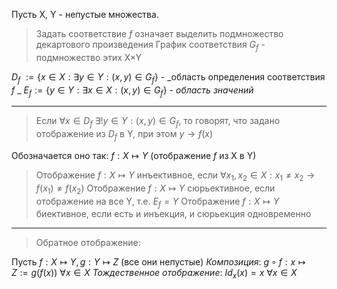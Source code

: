 Пусть X, Y - непустые множества. 
> Задать соответствие $f$ означает выделить подмножество декартового произведения
> График соответствия $G_{f}$ - подмножество этих X$\times$Y

$D_{f}$ $:= \{ x \in X : \exists y \in Y : (x, y) \in G_{f} \}$ - _область определения соответствия $f$ _
$E_{f} := \{ y \in Y : \exists x \in X : (x, y) \in G_{f} \}$ - _область значений_

___

> Если $\forall x \in D_{f} \ \exists! y \in Y : (x, y) \in G_{f}$, то говорят, что задано отображение из $D_{f}$ в Y, при этом $y \to f(x)$ 

Обозначается оно так: $f: X \mapsto Y$ (отображение $f$ из X в Y)

> Отображение $f: X \mapsto Y$ инъективное, если $\forall x_{1}, x_{2} \in X : x_{1} \neq x_{2} \to f(x_{1}) \neq f(x_{2})$
> Отображение $f: X \mapsto Y$ сюрьективное, если отображение на все Y, т.е. $E_{f} = Y$
> Отображение $f: X \mapsto Y$ биективное, если есть и инъекция, и сюрьекция одновременно

___

> Обратное отображение: 

Пусть $f: X \mapsto Y, g: Y \mapsto Z$ (все они непустые)
_Композиция_: $g \circ f : x \mapsto Z := g(f(x)) \ \forall x \in X$
_Тождественное отображение_: $Id_{x}(x) = x \ \forall x \in X$

